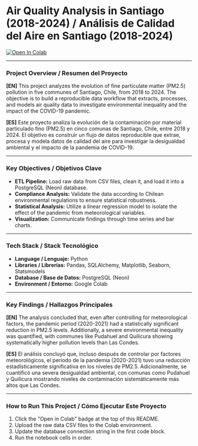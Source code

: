 # Air Quality Analysis in Santiago (2018-2024) / Análisis de Calidad del Aire en Santiago (2018-2024)

[![Open In Colab](https://colab.research.google.com/assets/colab-badge.svg)](https://colab.research.google.com/github/mcmoucheron/GitHub-Portfolio-for-Remote-Data-Roles/blob/main/calidad-aire-santiago/notebooks/analisis_calidad_aire_santiago.ipynb)

---

### Project Overview / Resumen del Proyecto

**[EN]** This project analyzes the evolution of fine particulate matter (PM2.5) pollution in five communes of Santiago, Chile, from 2018 to 2024. The objective is to build a reproducible data workflow that extracts, processes, and models air quality data to investigate environmental inequality and the impact of the COVID-19 pandemic.

**[ES]** Este proyecto analiza la evolución de la contaminación por material particulado fino (PM2.5) en cinco comunas de Santiago, Chile, entre 2018 y 2024. El objetivo es construir un flujo de datos reproducible que extrae, procesa y modela datos de calidad del aire para investigar la desigualdad ambiental y el impacto de la pandemia de COVID-19.

---

### Key Objectives / Objetivos Clave
*   **ETL Pipeline:** Load raw data from CSV files, clean it, and load it into a PostgreSQL (Neon) database.
*   **Compliance Analysis:** Validate the data according to Chilean environmental regulations to ensure statistical robustness.
*   **Statistical Analysis:** Utilize a linear regression model to isolate the effect of the pandemic from meteorological variables.
*   **Visualization:** Communicate findings through time series and bar charts.

---

### Tech Stack / Stack Tecnológico
*   **Language / Lenguaje:** Python
*   **Libraries / Librerías:** Pandas, SQLAlchemy, Matplotlib, Seaborn, Statsmodels
*   **Database / Base de Datos:** PostgreSQL (Neon)
*   **Environment / Entorno:** Google Colab

---

### Key Findings / Hallazgos Principales

**[EN]** The analysis concluded that, even after controlling for meteorological factors, the pandemic period (2020-2021) had a statistically significant reduction in PM2.5 levels. Additionally, a severe environmental inequality was quantified, with communes like Pudahuel and Quilicura showing systematically higher pollution levels than Las Condes.

**[ES]** El análisis concluyó que, incluso después de controlar por factores meteorológicos, el periodo de la pandemia (2020-2021) tuvo una reducción estadísticamente significativa en los niveles de PM2.5. Adicionalmente, se cuantificó una severa desigualdad ambiental, con comunas como Pudahuel y Quilicura mostrando niveles de contaminación sistemáticamente más altos que Las Condes.

---
### How to Run This Project / Cómo Ejecutar Este Proyecto

1.  Click the "Open in Colab" badge at the top of this README.
2.  Upload the raw data CSV files to the Colab environment.
3.  Update the database connection string in the first code block.
4.  Run the notebook cells in order.
